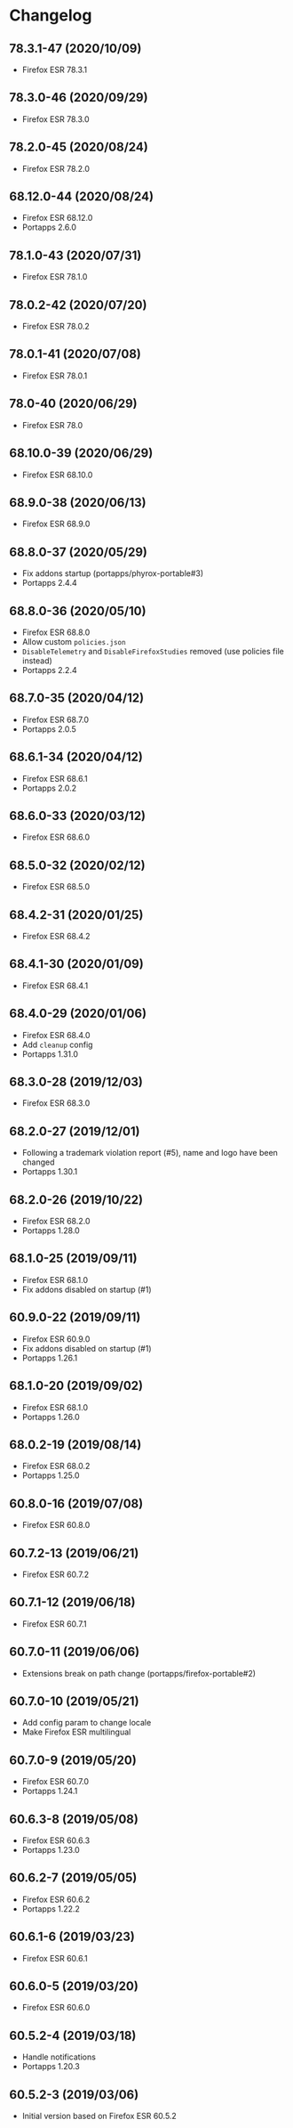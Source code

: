 # Changelog

## 78.3.1-47 (2020/10/09)

* Firefox ESR 78.3.1

## 78.3.0-46 (2020/09/29)

* Firefox ESR 78.3.0

## 78.2.0-45 (2020/08/24)

* Firefox ESR 78.2.0

## 68.12.0-44 (2020/08/24)

* Firefox ESR 68.12.0
* Portapps 2.6.0

## 78.1.0-43 (2020/07/31)

* Firefox ESR 78.1.0

## 78.0.2-42 (2020/07/20)

* Firefox ESR 78.0.2

## 78.0.1-41 (2020/07/08)

* Firefox ESR 78.0.1

## 78.0-40 (2020/06/29)

* Firefox ESR 78.0

## 68.10.0-39 (2020/06/29)

* Firefox ESR 68.10.0

## 68.9.0-38 (2020/06/13)

* Firefox ESR 68.9.0

## 68.8.0-37 (2020/05/29)

* Fix addons startup (portapps/phyrox-portable#3) 
* Portapps 2.4.4

## 68.8.0-36 (2020/05/10)

* Firefox ESR 68.8.0
* Allow custom `policies.json`
* `DisableTelemetry` and `DisableFirefoxStudies` removed (use policies file instead)
* Portapps 2.2.4

## 68.7.0-35 (2020/04/12)

* Firefox ESR 68.7.0
* Portapps 2.0.5

## 68.6.1-34 (2020/04/12)

* Firefox ESR 68.6.1
* Portapps 2.0.2

## 68.6.0-33 (2020/03/12)

* Firefox ESR 68.6.0

## 68.5.0-32 (2020/02/12)

* Firefox ESR 68.5.0

## 68.4.2-31 (2020/01/25)

* Firefox ESR 68.4.2

## 68.4.1-30 (2020/01/09)

* Firefox ESR 68.4.1

## 68.4.0-29 (2020/01/06)

* Firefox ESR 68.4.0
* Add `cleanup` config
* Portapps 1.31.0

## 68.3.0-28 (2019/12/03)

* Firefox ESR 68.3.0

## 68.2.0-27 (2019/12/01)

* Following a trademark violation report (#5), name and logo have been changed
* Portapps 1.30.1

## 68.2.0-26 (2019/10/22)

* Firefox ESR 68.2.0
* Portapps 1.28.0

## 68.1.0-25 (2019/09/11)

* Firefox ESR 68.1.0
* Fix addons disabled on startup (#1)

## 60.9.0-22 (2019/09/11)

* Firefox ESR 60.9.0
* Fix addons disabled on startup (#1)
* Portapps 1.26.1

## 68.1.0-20 (2019/09/02)

* Firefox ESR 68.1.0
* Portapps 1.26.0

## 68.0.2-19 (2019/08/14)

* Firefox ESR 68.0.2
* Portapps 1.25.0

## 60.8.0-16 (2019/07/08)

* Firefox ESR 60.8.0

## 60.7.2-13 (2019/06/21)

* Firefox ESR 60.7.2

## 60.7.1-12 (2019/06/18)

* Firefox ESR 60.7.1

## 60.7.0-11 (2019/06/06)

* Extensions break on path change (portapps/firefox-portable#2)

## 60.7.0-10 (2019/05/21)

* Add config param to change locale
* Make Firefox ESR multilingual

## 60.7.0-9 (2019/05/20)

* Firefox ESR 60.7.0
* Portapps 1.24.1

## 60.6.3-8 (2019/05/08)

* Firefox ESR 60.6.3
* Portapps 1.23.0

## 60.6.2-7 (2019/05/05)

* Firefox ESR 60.6.2
* Portapps 1.22.2

## 60.6.1-6 (2019/03/23)

* Firefox ESR 60.6.1

## 60.6.0-5 (2019/03/20)

* Firefox ESR 60.6.0

## 60.5.2-4 (2019/03/18)

* Handle notifications
* Portapps 1.20.3

## 60.5.2-3 (2019/03/06)

* Initial version based on Firefox ESR 60.5.2
